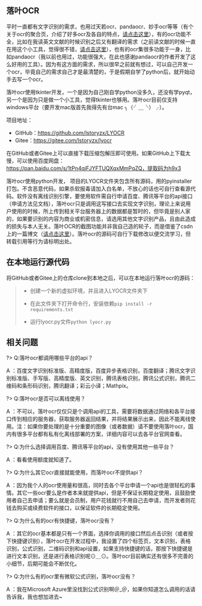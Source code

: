 

## 落叶OCR

平时一直都有文字识别的需求，也用过天若ocr、pandaocr、妙手ocr等等（有个关于ocr的聚合页，介绍了好多ocr及各自的特点，[请点击这里](https://adzhp.cn/wen-zi-shi-bie.html)），有的ocr功能不全，比如在我读英文文献的时候识别之后又有翻译的需求（之前读文献的时候一直在用这个小工具，觉得很不错，[请点击这里](https://copytranslator.github.io/)），也有的ocr集很多功能于一身，比如pandaocr（我以前也用过，功能很强大，在此也感谢pandaocr的作者开发了这么好用的工具）。因为有这方面的需求，所以很早之前就有想过，可以自己开发一个ocr，毕竟自己的需求自己才是最清楚的，于是假期自学了python后，就开始动手去写一个ocr。

落叶ocr使用tkinter开发，一个是因为自己刚自学python没多久，还没有学pyqt，另一个是因为只是做一个小工具，觉得tkinter也够用。落叶ocr目前仅支持windows平台（要开发mac版首先我得先有台mac   ╮（╯＿╰）╭）。

项目地址：

- GitHub：https://github.com/lstoryzx/LYOCR
- Gitee：https://gitee.com/lstoryzx/lyocr

在GitHub或者Gitee上可以直接下载压缩包解压即可使用。如果GitHub上下载太慢，可以使用百度网盘：https://pan.baidu.com/s/1tPn4qjFJYFTUQXqxMmPqZQ，提取码为h9x3

落叶ocr使用python开发， 项目的LYOCR文件夹包含所有源码，用的pyinstaller打包。不含恶意代码，如果杀软报毒请加入白名单，不放心的话也可自行查看源代码。软件没有离线识别引擎，要使用软件需自行申请百度、腾讯等平台的api接口（申请方法见文档），落叶ocr只是调用这写接口去实现文字识别，理论上来说用户使用的时候，所上传到相关平台服务器上的数据都是暂时的，但毕竟是别人家的，如果要识别的内容为商业或机密信息，请选用其他文字识别产品，且由此造成的损失与本人无关。落叶OCR的截图功能并非我自己造的轮子，而是借鉴了csdn上的一篇博文（[请点击这里](https://blog.csdn.net/frostime/article/details/104798861?ops_request_misc=%257B%2522request%255Fid%2522%253A%2522161182293516780262512266%2522%252C%2522scm%2522%253A%252220140713.130102334.pc%255Fall.%2522%257D&request_id=161182293516780262512266&biz_id=0&utm_medium=distribute.pc_search_result.none-task-blog-2~all~first_rank_v2~rank_v29-27-104798861.pc_search_result_cache&utm_term=python%E6%88%AA%E5%9B%BE)）。落叶ocr的源码可自行下载修改以便交流学习，但转载引用等行为请标明出处。

## 在本地运行源代码

将GitHub或者Gitee上的仓库clone到本地之后，可以在本地运行落叶ocr的源码：

>+ 创建一个新的虚拟环境，并且进入LYOCR文件夹下
>
>+ 在此文件夹下打开命令行，安装依赖`pip install -r requirements.txt`
>
>+ 运行lyocr.py文件`python lyocr.py`

## 相关问题

?> Q:落叶ocr都调用哪些平台的api？

A ：百度文字识别标准版、高精度版，百度异步表格识别，百度翻译；腾讯文字识别标准版、手写版、高精度版、英文识别，腾讯表格识别，腾讯公式识别，腾讯二维码和条形码识别，腾讯翻译；彩云小译；Mathpix。

?> Q:落叶ocr是否可以离线使用？

A ：不可以，落叶ocr仅仅只是个调用api的工具，需要将数据通过网络和各平台接口传到相应的服务器，获取服务器返回结果，并将结果展示出来，因此不能离线使用。注：如果你要处理的是十分重要的图像（或者数据）请不要使用落叶ocr，国内有很多平台都有私有化离线部署的方案，详细内容可以去各平台官网查看。

?> Q:为什么选择调用百度、腾讯等平台的api，没有使用其他一些平台？

A ：看看使用额度就知道了。

?> Q:为什么其它ocr直接就能使用，而落叶ocr不提供api？

A ：因为我个人的ocr使用量和很高，同时去各个平台申请一个api也是很轻松的事情。其它一些ocr要么是作者本来就提供api，但是不保证长期稳定使用，且鼓励使用者自己去申请；要么就是会员制，用户花钱就行不用自己去申请，而开发者则花钱去购买或续费软件的接口，以保证软件的长期稳定使用。

?> Q:为什么有的ocr有快捷键，落叶ocr没有？

A ：其它的ocr基本都是只有一个界面，选择你调用的接口然后点击识别（或者按下快捷键识别），落叶ocr在开发过程中，我设置了四个标签页，文本识别，表格识别，公式识别，二维码识别和api设置，如果支持快捷键的话，那按下快捷键是进行文本识别，还是进行表格识别呢⊙＿⊙。落叶ocr目前确实还有很多不完善的小细节，后期可能会不断优化。

?> Q:为什么有的ocr里有微软公式识别，落叶ocr没有？

A ：我在Microsoft Azure里没找到公式识别啊＠_＠，如果你知道怎么调用的话请告诉我，我也想加进去~

